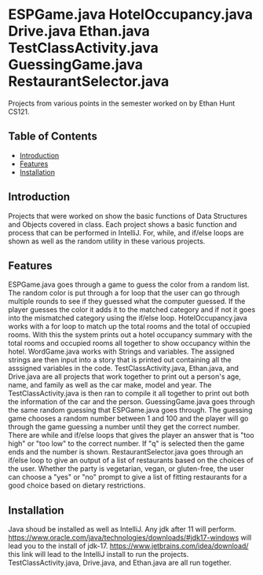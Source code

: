 # ESPGame.java  HotelOccupancy.java  Drive.java  Ethan.java TestClassActivity.java  GuessingGame.java  RestaurantSelector.java

Projects from various points in the semester worked on by Ethan Hunt CS121.

## Table of Contents
- [Introduction](#introduction)
- [Features](#features)
- [Installation](#installation)

## Introduction

Projects that were worked on show the basic functions of Data Structures and Objects covered in class. Each project shows a basic function and process that can be performed in IntelliJ. For, while, and if/else loops are shown as well as the random utility in these various projects.

## Features

ESPGame.java goes through a game to guess the color from a random list. The random color is put through a for loop that the user can go through multiple rounds to see if they guessed what the computer guessed. If the player guesses the color it adds it to the matched category and if not it goes into the mismatched category using the if/else loop.
HotelOccupancy.java works with a for loop to match up the total rooms and the total of occupied rooms. With this the system prints out a hotel occupancy summary with the total rooms and occupied rooms all together to show occupancy within the hotel.
WordGame.java works with Strings and variables. The assigned strings are then input into a story that is printed out containing all the asssigned variables in the code.
TestClassActivity.java, Ethan.java, and Drive.java are all projects that work together to print out a person's age, name, and family as well as the car make, model and year. The TestClassActivity.java is then ran to compile it all together to print out both the information of the car and the person.
GuessingGame.java goes through the same random guessing that ESPGame.java goes through. The guessing game chooses a random number between 1 and 100 and the player will go through the game guessing a number until they get the correct number. There are while and if/else loops that gives the player an answer that is "too high" or "too low" to the correct number. If "q" is selected then the game ends and the number is shown. 
RestaurantSelector.java goes through an if/else loop to give an output of a list of restaurants based on the choices of the user. Whether the party is vegetarian, vegan, or gluten-free, the user can choose a "yes" or "no" prompt to give a list of fitting restaurants for a good choice based on dietary restrictions.


## Installation

Java shoud be installed as well as IntelliJ. Any jdk after 11 will perform. https://www.oracle.com/java/technologies/downloads/#jdk17-windows will lead you to the install of jdk-17. https://www.jetbrains.com/idea/download/ this link will lead to the IntelliJ install to run the projects. TestClassActivity.java, Drive.java, and Ethan.java are all run together.
